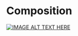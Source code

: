 # Composition
[![IMAGE ALT TEXT HERE](https://img.youtube.com/vi/ND8KQ5xjk7o)](https://www.youtube.com/watch?v=ND8KQ5xjk7o)
